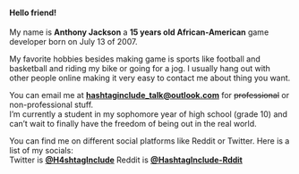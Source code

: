 #### Hello friend! 
My name is **Anthony Jackson** a **15 years old African-American** game developer born on July 13 of 2007.  

My favorite hobbies besides making game is sports like football and basketball and riding my bike or going for a jog. I usually hang out with other people online making it very easy to contact me about thing you want.  

You can email me at **hashtaginclude_talk@outlook.com** for ~~professional~~ or non-professional stuff.  
I’m currently a student in my sophomore year of high school (grade 10) and can’t wait to finally have the freedom of being out in the real world.  

You can find me on different social platforms like Reddit or Twitter. Here is a list of my socials:  
Twitter is [**@H4shtagInclude**](https://twitter.com/H4shtagInclude)
Reddit is [**@HashtagInclude-Rddit**](https://www.reddit.com/user/HashtagInclude-Rddit)
